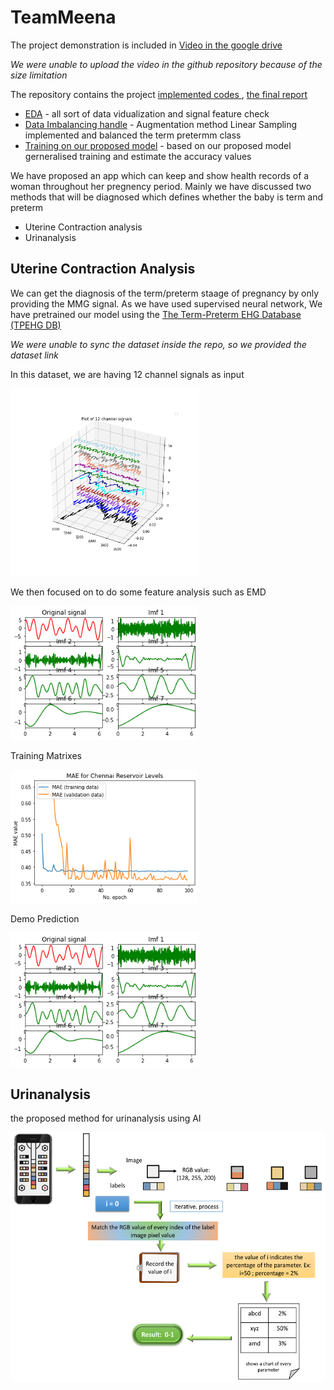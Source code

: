 <h1>TeamMeena</h1>
The project demonstration is included in <a href = "https://drive.google.com/file/d/181gUBDEMz58IHIHHx7jw6MJlwbkMgj6l/view?usp=sharing">Video in the google drive</a>
<p font-size:15px><i>We were unable to upload the video in the github repository because of the size limitation</i></p>
The repository contains the project <a href="implemented_codes"> implemented codes </a>, <a href="Report_team_Meena.pdf"> the final report </a>

<ul>
<li><a href = "implemented_codes/EDA.ipynb">EDA</a> - all sort of data vidualization and signal feature check</li>
<li><a href = "implemented_codes/Data_Imbalancing_handeling.ipynb">Data Imbalancing handle</a> - Augmentation method Linear Sampling implemented and balanced the term pretermm class</li>
<li><a href = "implemented_codes/Train_on_our_proposed_Model.ipynb">Training on our proposed model</a> - based on our proposed model gerneralised training and estimate the accuracy values</li>
</ul>


<p>We have proposed an app which can keep and show health records of a woman throughout her pregnency period. Mainly we have discussed two methods that will be diagnosed which defines whether the baby is term and preterm</p>
<ul>
  <li>Uterine Contraction analysis</li>
  <li>Urinanalysis</li>
  </ul>
<h2>Uterine Contraction Analysis</h2>
<p>We can get the diagnosis of the term/preterm staage of pregnancy by only providing the MMG signal. As we have used supervised neural network, We have pretrained our model using the <a href="https://archive.physionet.org/physiobank/database/tpehgdb/">The Term-Preterm EHG Database (TPEHG DB)</a>
<p font-size:5px><i>We were unable to sync the dataset inside the repo, so we provided the dataset link</i></p>

 
<p>In this dataset, we are having 12 channel signals as input</p>
<img src = "Images/plot signals (1).png" width = 300 >
<p>We then focused on to do some feature analysis such as EMD</p>
<img src = "images/EMD.png" width = 300 >
<p>Training Matrixes</p>
<img src = "images/training.png" width = 300 >
<p>Demo Prediction</p>
<img src = "images/EMD.png" width = 300 >

<h2>Urinanalysis</h2>
<p>the proposed method for urinanalysis using AI</p>
<img src = "images/urine.png" height = 400>
